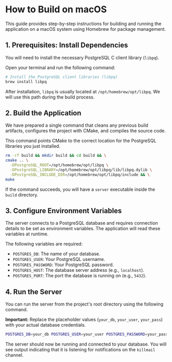 # How to Build on macOS

This guide provides step-by-step instructions for building and running the application on a macOS system using Homebrew for package management.

## 1. Prerequisites: Install Dependencies

You will need to install the necessary PostgreSQL C client library (`libpq`).

Open your terminal and run the following command:

```bash
# Install the PostgreSQL client libraries (libpq)
brew install libpq
```

After installation, `libpq` is usually located at `/opt/homebrew/opt/libpq`. We will use this path during the build process.

## 2. Build the Application

We have prepared a single command that cleans any previous build artifacts, configures the project with CMake, and compiles the source code.

This command points CMake to the correct location for the PostgreSQL libraries you just installed.

```bash
rm -rf build && mkdir build && cd build && \
cmake .. \
  -DPostgreSQL_ROOT=/opt/homebrew/opt/libpq \
  -DPostgreSQL_LIBRARY=/opt/homebrew/opt/libpq/lib/libpq.dylib \
  -DPostgreSQL_INCLUDE_DIR=/opt/homebrew/opt/libpq/include && \
make
```

If the command succeeds, you will have a `server` executable inside the `build` directory.

## 3. Configure Environment Variables

The server connects to a PostgreSQL database and requires connection details to be set as environment variables. The application will read these variables at runtime.

The following variables are required:
- `POSTGRES_DB`: The name of your database.
- `POSTGRES_USER`: Your PostgreSQL username.
- `POSTGRES_PASSWORD`: Your PostgreSQL password.
- `POSTGRES_HOST`: The database server address (e.g., `localhost`).
- `POSTGRES_PORT`: The port the database is running on (e.g., `5432`).

## 4. Run the Server

You can run the server from the project's root directory using the following command.

**Important:** Replace the placeholder values (`your_db`, `your_user`, `your_pass`) with your actual database credentials.

```bash
POSTGRES_DB=your_db POSTGRES_USER=your_user POSTGRES_PASSWORD=your_pass POSTGRES_HOST=localhost POSTGRES_PORT=5432 ./build/server
```

The server should now be running and connected to your database. You will see output indicating that it is listening for notifications on the `killmail` channel. 